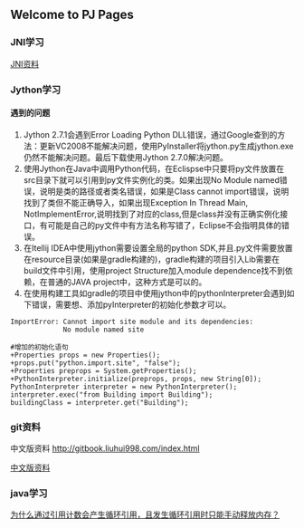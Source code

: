 ## Welcome to PJ Pages

### JNI学习

[JNI资料](https://zhuanlan.zhihu.com/p/25554150)

### Jython学习

#### 遇到的问题
1. Jython 2.7.1会遇到Error Loading Python DLL错误，通过Google查到的方法：更新VC2008不能解决问题，使用PyInstaller将jython.py生成jython.exe仍然不能解决问题。最后下载使用Jython 2.7.0解决问题。
2. 使用Jython在Java中调用Python代码，在Eclispse中只要将py文件放置在src目录下就可以引用到py文件实例化的类。如果出现No Module named错误，说明是类的路径或者类名错误，如果是Class cannot import错误，说明找到了类但不能正确导入，如果出现Exception In Thread Main, NotImplementError,说明找到了对应的class,但是class并没有正确实例化接口，有可能是自己的py文件中有方法名称写错了，Eclipse不会指明具体的错误。
3. 在Itellij IDEA中使用jython需要设置全局的python SDK,并且.py文件需要放置在resource目录(如果是gradle构建的)，gradle构建的项目引入Lib需要在build文件中引用，使用project Structure加入module dependence找不到依赖，在普通的JAVA project中，这种方式是可以的。
4. 在使用构建工具如gradle的项目中使用jython中的pythonInterpreter会遇到如下错误，需要想、添加pyInterpreter的初始化参数才可以。
```
ImportError: Cannot import site module and its dependencies:
             No module named site
```
```
#增加的初始化语句
+Properties props = new Properties();
+props.put("python.import.site", "false");
+Properties preprops = System.getProperties();
+PythonInterpreter.initialize(preprops, props, new String[0]);
PythonInterpreter interpreter = new PythonInterpreter();
interpreter.exec("from Building import Building");
buildingClass = interpreter.get("Building");
```
### git资料
中文版资料 http://gitbook.liuhui998.com/index.html

[中文版资料](https://github.com/PJdacainiao/pjpjpj.github.io/blob/master/index1.md)


### java学习
[为什么通过引用计数会产生循环引用，且发生循环引用时只能手动释放内存？](https://www.zhihu.com/question/21539353/answer/95667088)

